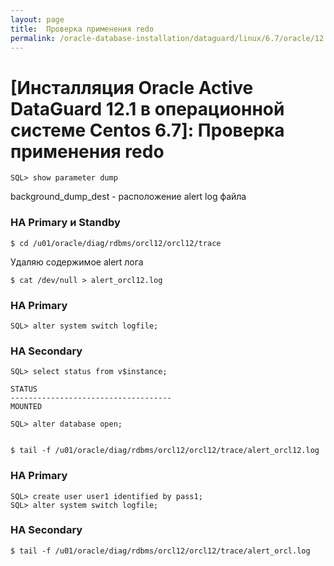 ```yaml
---
layout: page
title:  Проверка применения redo
permalink: /oracle-database-installation/dataguard/linux/6.7/oracle/12.1/check-redo-apply/
---
```


# [Инсталляция Oracle Active DataGuard 12.1 в операционной системе Centos 6.7]: Проверка применения redo



	SQL> show parameter dump

background_dump_dest - расположение alert log файла


### НА Primary и Standby

	$ cd /u01/oracle/diag/rdbms/orcl12/orcl12/trace

Удаляю содержимое alert лога

	$ cat /dev/null > alert_orcl12.log


### НА Primary

	SQL> alter system switch logfile;

### НА Secondary


	SQL> select status from v$instance;

	STATUS
	------------------------------------
	MOUNTED

	SQL> alter database open;


	$ tail -f /u01/oracle/diag/rdbms/orcl12/orcl12/trace/alert_orcl12.log



### НА Primary


	SQL> create user user1 identified by pass1;
	SQL> alter system switch logfile;


### НА Secondary

	$ tail -f /u01/oracle/diag/rdbms/orcl12/orcl12/trace/alert_orcl.log
